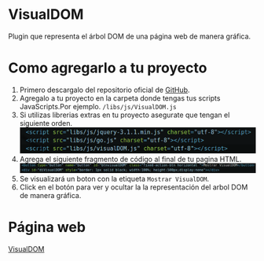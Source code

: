 # VisualDOM
Plugin que representa el árbol DOM de una página web de manera gráfica.

# Como agregarlo a tu proyecto
1. Primero descargalo del repositorio oficial de [GitHub](https://github.com/edielmendez/VisualDOM/).
2. Agregalo a tu proyecto en la carpeta donde tengas tus scripts JavaScripts.Por ejemplo.
`/libs/js/VisualDOM.js`
3. Si utilizas librerias extras en tu proyecto asegurate que tengan el siguiente orden.
![GitHub Logo](/libs/imagenes/uno.png)
4. Agrega el siguiente fragmento de código al final de tu pagina HTML.
![GitHub Logo](/libs/imagenes/dos.png)
5. Se visualizará un boton con la etiqueta `Mostrar VisualDOM`.
6. Click en el botón para ver y ocultar la la representación del arbol DOM de manera gráfica.
# Página web

[VisualDOM](https://edielmendez.github.io/VisualDOM/)
